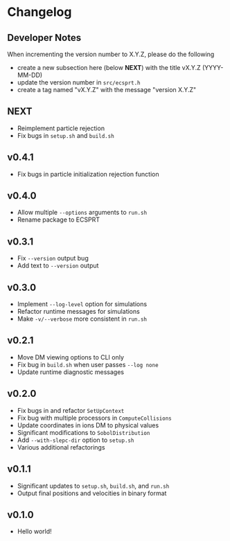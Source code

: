 # Changelog

## Developer Notes

When incrementing the version number to X.Y.Z, please do the following
* create a new subsection here (below **NEXT**) with the title vX.Y.Z (YYYY-MM-DD)
* update the version number in `src/ecsprt.h`
* create a tag named "vX.Y.Z" with the message "version X.Y.Z"

## NEXT

- Reimplement particle rejection
- Fix bugs in `setup.sh` and `build.sh`

## v0.4.1

- Fix bugs in particle initialization rejection function

## v0.4.0

- Allow multiple `--options` arguments to `run.sh`
- Rename package to ECSPRT

## v0.3.1

- Fix `--version` output bug
- Add text to `--version` output

## v0.3.0

- Implement `--log-level` option for simulations
- Refactor runtime messages for simulations
- Make `-v/--verbose` more consistent in `run.sh`

## v0.2.1

- Move DM viewing options to CLI only
- Fix bug in `build.sh` when user passes `--log none`
- Update runtime diagnostic messages

## v0.2.0

- Fix bugs in and refactor `SetUpContext`
- Fix bug with multiple processors in `ComputeCollisions`
- Update coordinates in ions DM to physical values
- Significant modifications to `SobolDistribution`
- Add `--with-slepc-dir` option to `setup.sh`
- Various additional refactorings

## v0.1.1

- Significant updates to `setup.sh`, `build.sh`, and `run.sh`
- Output final positions and velocities in binary format

## v0.1.0

- Hello world!

